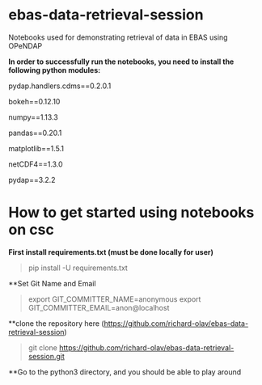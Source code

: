# ebas-data-retrieval-session
Notebooks used for demonstrating retrieval of data in EBAS using OPeNDAP

**In order to successfully run the notebooks, you need to install the following python modules:**

pydap.handlers.cdms==0.2.0.1

bokeh==0.12.10

numpy==1.13.3

pandas==0.20.1

matplotlib==1.5.1

netCDF4==1.3.0

pydap==3.2.2

# How to get started using notebooks on csc
**First install requirements.txt (must be done locally for user)**
> pip install -U requirements.txt

**Set Git Name and Email
>export GIT_COMMITTER_NAME=anonymous
>export GIT_COMMITTER_EMAIL=anon@localhost

**clone the repository here (https://github.com/richard-olav/ebas-data-retrieval-session)
> git clone https://github.com/richard-olav/ebas-data-retrieval-session.git

**Go to the python3 directory, and you should be able to play around
